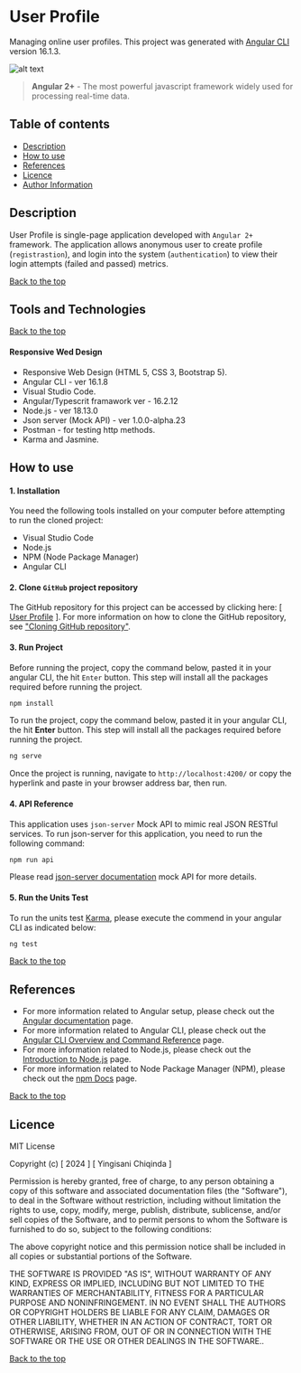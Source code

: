 # User Profile

Managing online user profiles. This project was generated with [Angular CLI](https://github.com/angular/angular-cli) version 16.1.3.

![alt text](github-doc-img.png)
> **Angular 2+** -  The most powerful javascript framework widely used for processing real-time data. 

## Table of contents

- [Description](#description)
- [How to use](#how-to-use)
- [References](#references)
- [Licence](#licence)
- [Author Information](#author-information)


## Description

User Profile is single-page application developed with `Angular 2+` framework. The application allows anonymous user to create profile (`registrastion`), and login into the system (`authentication`) to view their login attempts (failed and passed) metrics. 

[Back to the top](#user-profile)

## Tools and Technologies

[Back to the top](#user-profile)

#### Responsive Wed Design
- Responsive Web Design (HTML 5, CSS 3, Bootstrap 5).
- Angular CLI - ver 16.1.8
- Visual Studio Code.
- Angular/Typescrit framawork ver - 16.2.12
- Node.js - ver 18.13.0
- Json server (Mock API) - ver 1.0.0-alpha.23
- Postman - for testing http methods.
- Karma and Jasmine.

## How to use

#### 1. Installation
You need the following tools installed on your computer before attempting to run the cloned project:

- Visual Studio Code
- Node.js
- NPM (Node Package Manager)
- Angular CLI

#### 2. Clone `GitHub` project repository

The GitHub repository for this project can be accessed by clicking here: [ [User Profile](https://github.com/my-recent-projects/Prj-User-Admin) ]. For more information on how to clone the GitHub repository, see ["Cloning GitHub repository"](https://docs.github.com/en/repositories/creating-and-managing-repositories/cloning-a-repository).

#### 3. Run Project

Before running the project, copy the command below, pasted it in your angular CLI, the hit `Enter` button. This step will install all the packages required before running the project.
```javascript
npm install
```
To run the project, copy the command below, pasted it in your angular CLI, the hit **Enter** button. This step will install all the packages required before running the project.
```javascript
ng serve
``` 
Once the project is running, navigate to `http://localhost:4200/` or copy the hyperlink and paste in your browser address bar, then run. 

#### 4. API Reference
This application uses `json-server` Mock API to mimic real JSON RESTful services. To run json-server for this application, you need to run the following command:

```javascript
npm run api
``` 

Please read [ json-server documentation](https://github.com/typicode/json-server) mock API for more details.

#### 5. Run the Units Test
To run the units test [Karma](https://karma-runner.github.io), please execute the commend in your angular CLI as indicated below:
```javascript
ng test
``` 

[Back to the top](#user-profile)

## References

- For more information related to Angular setup, please check out the [Angular documentation](https://angular.io/docs) page.
- For more information related to Angular CLI, please check out the [Angular CLI Overview and Command Reference](https://angular.io/cli) page.
- For more information related to Node.js, please check out the [Introduction to Node.js](https://nodejs.org/en/learn/getting-started/introduction-to-nodejs) page.
- For more information related to Node Package Manager (NPM), please check out the [npm Docs](https://docs.npmjs.com/) page.



[Back to the top](#user-profile)

## Licence

MIT License

Copyright (c) [ 2024 ] [ Yingisani Chiqinda ]

Permission is hereby granted, free of charge, to any person obtaining a copy of this software and associated documentation files (the "Software"), to deal in the Software without restriction, including without limitation the rights to use, copy, modify, merge, publish, distribute, sublicense, and/or sell copies of the Software, and to permit persons to whom the Software is furnished to do so, subject to the following conditions:

The above copyright notice and this permission notice shall be included in all copies or substantial portions of the Software.

THE SOFTWARE IS PROVIDED "AS IS", WITHOUT WARRANTY OF ANY KIND, EXPRESS OR IMPLIED, INCLUDING BUT NOT LIMITED TO THE WARRANTIES OF MERCHANTABILITY, FITNESS FOR A PARTICULAR PURPOSE AND NONINFRINGEMENT. IN NO EVENT SHALL THE AUTHORS OR COPYRIGHT HOLDERS BE LIABLE FOR ANY CLAIM, DAMAGES OR OTHER LIABILITY, WHETHER IN AN ACTION OF CONTRACT, TORT OR OTHERWISE, ARISING FROM, OUT OF OR IN CONNECTION WITH THE SOFTWARE OR THE USE OR OTHER DEALINGS IN THE SOFTWARE..

[Back to the top](#user-profile)
